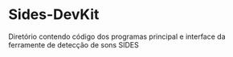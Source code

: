 # Sides-DevKit
Diretório contendo código dos programas principal e interface da ferramente de detecção de sons SIDES
